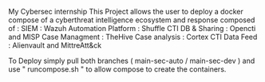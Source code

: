  My Cybersec internship
This Project allows the user to deploy a docker compose of a cyberthreat intelligence ecosystem and response composed of :
SIEM : Wazuh
Automation Platform : Shuffle
CTI DB & Sharing : Opencti and MISP
Case Managment : TheHive
Case analysis : Cortex
CTI Data Feed : Alienvault and MittreAtt&ck

To Deploy simply pull both branches ( main-sec-auto / main-sec-dev ) and use " runcompose.sh " to allow compose to create the containers.

